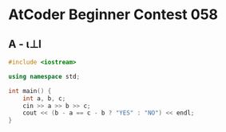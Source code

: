 # AtCoder Beginner Contest 058
## A - ι⊥l
```cpp
#include <iostream>

using namespace std;

int main() {
    int a, b, c;
    cin >> a >> b >> c;
    cout << (b - a == c - b ? "YES" : "NO") << endl;
}
```
